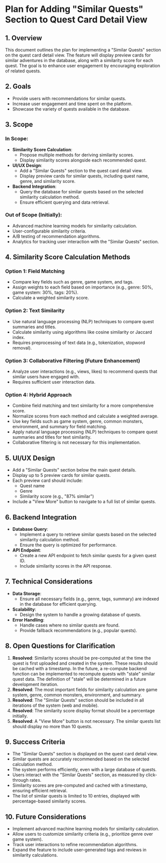 # Plan for Adding "Similar Quests" Section to Quest Card Detail View

## 1. Overview

This document outlines the plan for implementing a "Similar Quests" section on the quest card detail view. The feature will display preview cards for similar adventures in the database, along with a similarity score for each quest. The goal is to enhance user engagement by encouraging exploration of related quests.

## 2. Goals

* Provide users with recommendations for similar quests.
* Increase user engagement and time spent on the platform.
* Showcase the variety of quests available in the database.

## 3. Scope

### In Scope:

* **Similarity Score Calculation**:
    * Propose multiple methods for deriving similarity scores.
    * Display similarity scores alongside each recommended quest.
* **UI/UX Design**:
    * Add a "Similar Quests" section to the quest card detail view.
    * Display preview cards for similar quests, including quest name, genre, and similarity score.
* **Backend Integration**:
    * Query the database for similar quests based on the selected similarity calculation method.
    * Ensure efficient querying and data retrieval.

### Out of Scope (Initially):

* Advanced machine learning models for similarity calculation.
* User-configurable similarity criteria.
* A/B testing of recommendation algorithms.
* Analytics for tracking user interaction with the "Similar Quests" section.

## 4. Similarity Score Calculation Methods

### Option 1: Field Matching

* Compare key fields such as genre, game system, and tags.
* Assign weights to each field based on importance (e.g., genre: 50%, game system: 30%, tags: 20%).
* Calculate a weighted similarity score.

### Option 2: Text Similarity

* Use natural language processing (NLP) techniques to compare quest summaries and titles.
* Calculate similarity using algorithms like cosine similarity or Jaccard index.
* Requires preprocessing of text data (e.g., tokenization, stopword removal).

### Option 3: Collaborative Filtering (Future Enhancement)

* Analyze user interactions (e.g., views, likes) to recommend quests that similar users have engaged with.
* Requires sufficient user interaction data.

### Option 4: Hybrid Approach

* Combine field matching and text similarity for a more comprehensive score.
* Normalize scores from each method and calculate a weighted average.
* Use key fields such as game system, genre, common monsters, environment, and summary for field matching.
* Apply natural language processing (NLP) techniques to compare quest summaries and titles for text similarity.
* Collaborative filtering is not necessary for this implementation.

## 5. UI/UX Design

* Add a "Similar Quests" section below the main quest details.
* Display up to 5 preview cards for similar quests.
* Each preview card should include:
    * Quest name
    * Genre
    * Similarity score (e.g., "87% similar")
* Include a "View More" button to navigate to a full list of similar quests.

## 6. Backend Integration

* **Database Query**:
    * Implement a query to retrieve similar quests based on the selected similarity calculation method.
    * Ensure the query is optimized for performance.
* **API Endpoint**:
    * Create a new API endpoint to fetch similar quests for a given quest ID.
    * Include similarity scores in the API response.

## 7. Technical Considerations

* **Data Storage**:
    * Ensure all necessary fields (e.g., genre, tags, summary) are indexed in the database for efficient querying.
* **Scalability**:
    * Design the system to handle a growing database of quests.
* **Error Handling**:
    * Handle cases where no similar quests are found.
    * Provide fallback recommendations (e.g., popular quests).

## 8. Open Questions for Clarification

1. **Resolved**: Similarity scores should be pre-computed at the time the quest is first uploaded and created in the system. These results should be cached with a timestamp. In the future, a re-compute backend function can be implemented to recompute quests with "stale" similar quest data. The definition of "stale" will be determined in a future development iteration.
2. **Resolved**: The most important fields for similarity calculation are game system, genre, common monsters, environment, and summary.
3. **Resolved**: The "Similar Quests" section should be included in all iterations of the system (web and mobile).
4. **Resolved**: The similarity score display format should be a percentage initially.
5. **Resolved**: A "View More" button is not necessary. The similar quests list should display no more than 10 quests.

## 9. Success Criteria

* The "Similar Quests" section is displayed on the quest card detail view.
* Similar quests are accurately recommended based on the selected calculation method.
* The system performs efficiently, even with a large database of quests.
* Users interact with the "Similar Quests" section, as measured by click-through rates.
* Similarity scores are pre-computed and cached with a timestamp, ensuring efficient retrieval.
* The list of similar quests is limited to 10 entries, displayed with percentage-based similarity scores.

## 10. Future Considerations

* Implement advanced machine learning models for similarity calculation.
* Allow users to customize similarity criteria (e.g., prioritize genre over game system).
* Track user interactions to refine recommendation algorithms.
* Expand the feature to include user-generated tags and reviews in similarity calculations.

